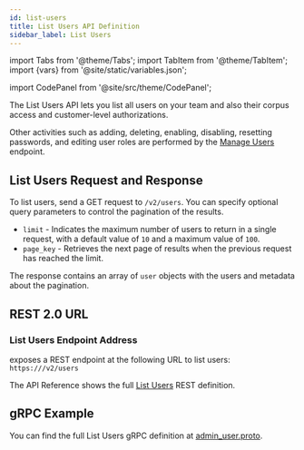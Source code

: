 ```yaml
---
id: list-users
title: List Users API Definition
sidebar_label: List Users
---
```


import Tabs from '@theme/Tabs';
import TabItem from '@theme/TabItem';
import {vars} from '@site/static/variables.json';

import CodePanel from '@site/src/theme/CodePanel';


The List Users API lets you list all users on your team and also their
corpus access and customer-level authorizations.

Other activities such as adding, deleting, enabling, disabling, resetting
passwords, and editing user roles are performed by the [Manage Users](/docs/api-reference/admin-apis/manage-users/manage-user) endpoint.

## List Users Request and Response

To list users, send a GET request to `/v2/users`. You can specify optional query
parameters to control the pagination of the results.

- `limit` - Indicates the maximum number of users to return in a single
  request, with a default value of `10` and a maximum value of `100`.
- `page_key` - Retrieves the next page of results when the previous request
  has reached the limit.

The response contains an array of `user` objects with the users and metadata
about the pagination.

## REST 2.0 URL

### List Users Endpoint Address

<Config v="names.product"/> exposes a REST endpoint at the following URL
to list users:
<code>https://<Config v="domains.rest.indexing"/>/v2/users</code>

The API Reference shows the full [List Users](/docs/rest-api/list-users) REST definition.

## gRPC Example

You can find the full List Users gRPC definition at [admin_user.proto](https://github.com/vectara/protos/blob/main/admin_user.proto).
